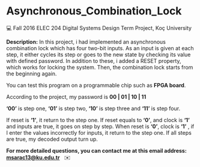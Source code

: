# Asynchronous_Combination_Lock

💻  Fall 2016 ELEC 204 Digital Systems Design Term Project, Koç University

**Description:** In this project, i had implemented an asynchronous combination lock which has four two-bit inputs. As an input is given at each step, it either cycles its step or goes to the new state by checking its value with defined password. In addition to these, i added a RESET property, which works for locking the system. Then, the combination lock starts from the beginning again.

You can test this program on a programmable chip such as **FPGA board**.

According to the project, my password is **00 | 01 | 10 | 11**

**‘00’** is step one, **‘01’** is step two, **‘10’** is step three and **‘11’** is step four. 

If reset is **‘1’**, it return to the step one. If reset equals to **‘0’**, and clock is **‘1’** and inputs are true, it goes on step by step. When reset is **‘0’**, clock is **‘1’** , if I enter the values incorrectly for inputs, it return to the step one. If all steps are true, my decoded output turn up. 

**For more detailed questions, you can contact me at this email address: msarac13@ku.edu.tr**&nbsp;&nbsp;   ✉️

